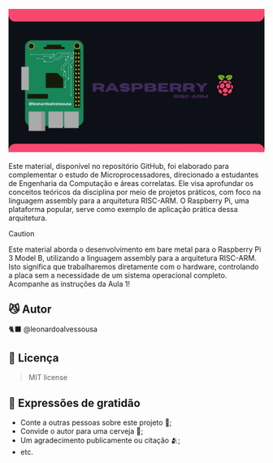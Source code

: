 ![Texto Alternativo](https://raw.githubusercontent.com/leonardoalvessousa/RaspAsmBareMetal/refs/heads/main/rpiIMG.jpg)

Este material, disponível no repositório GitHub, foi elaborado para complementar o estudo de Microprocessadores, direcionado a estudantes de Engenharia da Computação e áreas correlatas. Ele visa aprofundar os conceitos teóricos da disciplina por meio de projetos práticos, com foco na linguagem assembly para a arquitetura RISC-ARM. O Raspberry Pi, uma plataforma popular, serve como exemplo de aplicação prática dessa arquitetura.

> [!CAUTION]
> Este material aborda o desenvolvimento em bare metal para o Raspberry Pi 3 Model B, utilizando a linguagem assembly para a arquitetura RISC-ARM. Isto significa que trabalharemos diretamente com o hardware, controlando a placa sem a necessidade de um sistema operacional completo. Acompanhe as instruções da Aula 1!

## 😼 Autor

 🐈‍⬛ @leonardoalvessousa

## 📄 Licença

   >MIT license

## 🎁 Expressões de gratidão

* Conte a outras pessoas sobre este projeto 📢;
* Convide o autor para uma cerveja 🍺;
* Um agradecimento publicamente ou citação 🫂;
* etc.
